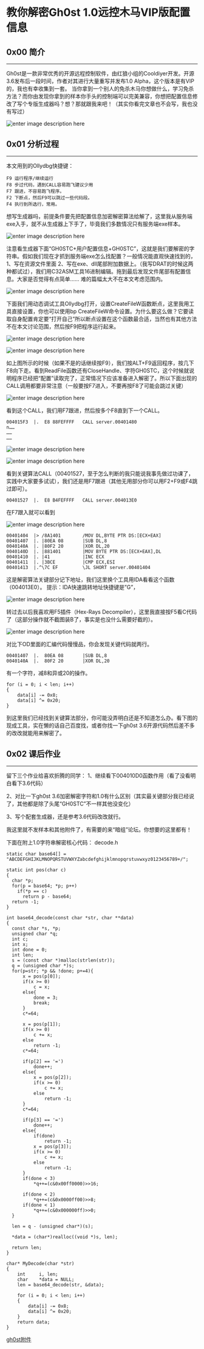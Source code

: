 # 教你解密Gh0st 1.0远控木马VIP版配置信息

0x00 简介
-------

* * *

Gh0st是一款非常优秀的开源远程控制软件，由红狼小组的Cooldiyer开发。开源3.6发布后一段时间，作者对其进行大量重写并发布1.0 Alpha，这个版本是有VIP的，我也有幸收集到一套。 当你拿到一个别人的免杀木马你想做什么，学习免杀方法？而你由发现你拿到的样本你手头的控制端可以完美兼容，你想把配置信息修改了写个专版生成器吗？想？那就跟我来吧！（其实你看完文章也不会写，我也没有写过）

![enter image description here](http://drops.javaweb.org/uploads/images/78394697c5d601ab166af7a908b7492e416a487a.jpg)

0x01 分析过程
---------

* * *

本文用到的Ollydbg快捷键：

```
F9 运行程序/继续运行
F8 步过代码，遇到CALL容易跑飞建议少用
F7 跟进，不容易跑飞程序。
F2 下断点，然后F9可以跳过一些代码段。
F4 执行到所选行，常用。

```

想写生成器吗，前提条件要先把配置信息加密解密算法给解了，这里我从服务端exe入手，就不从生成器上下手了，毕竟我们多数情况只有服务端exe样本。

![enter image description here](http://drops.javaweb.org/uploads/images/e62a3ee3a1fd0a03dc4b464f701f31a35404305e.jpg)

注意看生成器下面“GH0STC+用户配置信息+GH0STC”，这就是我们要解密的字符串。假如我们现在才抓到服务端exe怎么找配置？一般情况能直观快速找到的，1、写在资源文件里面 2、写在exe、dll尾部附加数据上。（我写DRAT的时候这两种都试过），我们用C32ASM工具16进制编辑。拖到最后发现文件尾部有配置信息。大家是否觉得有点简单…… 难的篇幅太大不在本文考虑范围内。

![enter image description here](http://drops.javaweb.org/uploads/images/eb3db0a29e0e9c1dec8dffeb5d8105ae2ea6d213.jpg)

下面我们用动态调试工具Ollydbg打开，设置CreateFileW函数断点，这里我用工具直接设置，你也可以使用bp CreateFileW命令设置。为什么要这么做？它要读取自身配置肯定要“打开自己”所以断点设置在这个函数最合适，当然也有其他方法不在本文讨论范围，然后按F9把程序运行起来。

![enter image description here](http://drops.javaweb.org/uploads/images/7d4195488c93facad4fdb5ed4395952b1565ba47.jpg)

![enter image description here](http://drops.javaweb.org/uploads/images/b5dbbdbc41f8b685b5d295286566c6c2f3b0296e.jpg)

如上图所示的时候（如果不是的话继续按F9），我们按ALT+F9返回程序，按几下F8向下走。看到ReadFile函数还有CloseHandle、字符GH0STC，这个时候就说明程序已经把“配置”读取完了，正常情况下应该准备进入解密了。所以下面出现的CALL调用都要非常注意（一般要按F7进入，不要再按F8了可能会跳过关键）

![enter image description here](http://drops.javaweb.org/uploads/images/78c3ec92fd9d5adbff836f444fd84066c2d4cb6a.jpg)

看到这个CALL，我们用F7跟进，然后按多个F8直到下一个CALL。

```
004015F3  |.  E8 88FEFFFF   CALL server.00401480
n……
……
……

```

![enter image description here](http://drops.javaweb.org/uploads/images/d2f4396c1b865cb20de9fdc6f2084f0987cf8df0.jpg)

![enter image description here](http://drops.javaweb.org/uploads/images/deff6ced2e72f9b8b225c8046e19a7a769cbda08.jpg)

看到关键算法CALL（00401527，至于怎么判断的我只能说我事先做过功课了，实践中大家要多试试），我们还是用F7跟进（其他无用部分你可以用F2+F9或F4跳过即可）。

```
00401527  |.  E8 B4FEFFFF   CALL server.004013E0

```

在F7跟入就可以看到

![enter image description here](http://drops.javaweb.org/uploads/images/17b71579c2c364cbf753c77ce30765e20af5d565.jpg)

```
00401404  |> /8A1401        /MOV DL,BYTE PTR DS:[ECX+EAX]
00401407  |. |80EA 08       |SUB DL,8
0040140A  |. |80F2 20       |XOR DL,20
0040140D  |. |881401        |MOV BYTE PTR DS:[ECX+EAX],DL
00401410  |. |41            |INC ECX
00401411  |. |3BCE          |CMP ECX,ESI
00401413  |.^\7C EF         \JL SHORT server.00401404

```

这是解密算法关键部分记下地址，我们这里换个工具用IDA看看这个函数（004013E0）。 提示：IDA快速跳转地址快捷键是”G”，

![enter image description here](http://drops.javaweb.org/uploads/images/23c7520d87a7129d5f03b6fb1cd5bfeba04ad916.jpg)

转过去以后我喜欢用F5插件（Hex-Rays Decompiler），这里我直接按F5看C代码了（这部分操作就不截图装B了，事实是也没什么需要好截的）。

![enter image description here](http://drops.javaweb.org/uploads/images/f052b2defab68d98ff0793c170b2c8987c5225f5.jpg)

对比下OD里面的汇编代码慢慢品，你会发现关键代码就两行。

```
00401407  |.  80EA 08       |SUB DL,8
0040140A  |.  80F2 20       |XOR DL,20

```

有一个字符，减8和异或20的操作。

```
for (i = 0; i < len; i++)
{
    data[i] -= 0x8;
    data[i] ^= 0x20;
}

```

到这里我们已经找到关键算法部分，你可能没弄明白还是不知道怎么办。看下图的现成工具，实在懒的话自己百度找，或者你找一下gh0st 3.6开源代码然后差不多的改改就能用来解密了。

0x02 课后作业
---------

* * *

留下三个作业给喜欢折腾的同学： 1、继续看下004010D0函数作用（看了没看明白看下3.6代码）

2、对比一下gh0st 3.6加密解密字符和1.0有什么区别（其实最关键部分我已经说了，其他都是除了头尾“GH0STC”不一样其他没变化）

3、写个配套生成器，还是参考3.6代码改改就行。

我这里就不发样本和其他附件了，有需要的来“暗组”论坛。你想要的这里都有！

下面在附上1.0字符串解密核心代码： decode.h

```
static char base64[] = "ABCDEFGHIJKLMNOPQRSTUVWXYZabcdefghijklmnopqrstuvwxyz0123456789+/";

static int pos(char c)
{
  char *p;
  for(p = base64; *p; p++)
    if(*p == c)
      return p - base64;
  return -1;
}

int base64_decode(const char *str, char **data)
{
  const char *s, *p;
  unsigned char *q;
  int c;
  int x;
  int done = 0;
  int len;
  s = (const char *)malloc(strlen(str));
  q = (unsigned char *)s;
  for(p=str; *p && !done; p+=4){
      x = pos(p[0]);
      if(x >= 0)
          c = x;
      else{
          done = 3;
          break;
      }
      c*=64;

      x = pos(p[1]);
      if(x >= 0)
          c += x;
      else
          return -1;
      c*=64;

      if(p[2] == '=')
          done++;
      else{
          x = pos(p[2]);
          if(x >= 0)
              c += x;
          else
              return -1;
      }
      c*=64;

      if(p[3] == '=')
          done++;
      else{
          if(done)
              return -1;
          x = pos(p[3]);
          if(x >= 0)
              c += x;
          else
              return -1;
      }
      if(done < 3)
          *q++=(c&0x00ff0000)>>16;

      if(done < 2)
          *q++=(c&0x0000ff00)>>8;
      if(done < 1)
          *q++=(c&0x000000ff)>>0;
  }

  len = q - (unsigned char*)(s);

  *data = (char*)realloc((void *)s, len);

  return len;
}

char* MyDecode(char *str)
{
    int     i, len;
    char    *data = NULL;
    len = base64_decode(str, &data);

    for (i = 0; i < len; i++)
    {
        data[i] -= 0x8;
        data[i] ^= 0x20;
    }
    return data;
}

```

[gh0st附件](http://drops.wooyun.org/wp-content/uploads/2014/11/gh0st%E9%99%84%E4%BB%B6.zip)